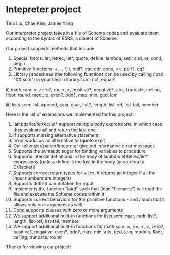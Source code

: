 # Intepreter project
Tina Liu, Chae Kim, James Yang


Our interpreter project takes in a file of Scheme codes and evaluate them according to the syntax of R5RS, a dialect of Scheme. 

Our project supports methods that include:
1) Special forms: let, letrec, let*, quote, define, lambda, set!, and, or, cond, begin
2) Primitive functions: +, -, *, /, null?, car, cdr, cons, <=, pair?, eq?
3) Library procedures (the following functions can be used by calling (load "XX.scm") in your file):
  i) library.scm: not, equal?
  
  ii) math.scm: =, zero?, >=, <, >, positive?, negative?, abs, truncate, ceiling, floor, round, modulo, even?, odd?, max, min, gcd, lcm
  
  iii) lists.scm: list, append, caar, cadr, list?, length, list-ref, list-tail, member


Here is the list of extensions we implemented for this project:
1) lambda/let/letrec/let* support multiple body expressions, in which case they evaluate all and return the last one
2) if supports missing alternative statement
3) 'expr works as an alternative to (quote expr)
4) Our tokenizer/parser/intepreter give out informative error messages
5) Supports the syntactic sugar for binding variables to procedure
6) Supports internal definitions in the body of lambda/let/letrec/let* expressions (unless define is the last in the body (according to DrRacket))
7) Supports correct return types for + (ex. it returns an integer if all the input numbers are integers)
8) Supports dotted pair notation for input
9) Implements the function "load" such that (load "filename") will read the file and execute the Scheme codes within it
10) Supports correct behaviors for the primitive functions - and / such that it allows only one argument as well
11) Cond supports clauses with zero or more arguments
12) We support additional built-in functions for lists.scm: caar, cadr, list?, length, list-ref, list-tail, member
13) We support additional built-in functions for math.scm: =, >=, <, >, zero?, positive?, negative, even?, odd?, max, min, abs, gcd, lcm, modulo, floor, ceiling, truncate, round


Thanks for viewing our project! 
            

